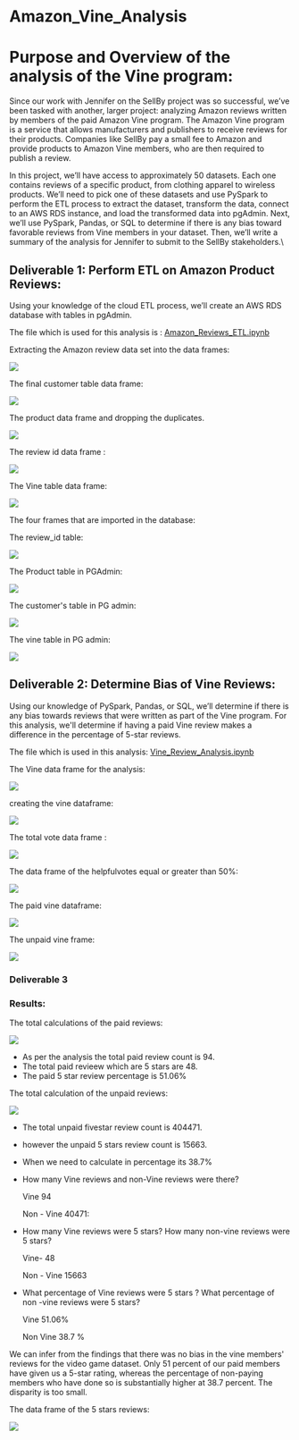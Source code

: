 # Amazon_Vine_Analysis

# Purpose and Overview of the analysis of the Vine program:

Since our work with Jennifer on the SellBy project was so successful, we’ve been tasked with another, larger project: analyzing Amazon reviews written by members of the paid Amazon Vine program. The Amazon Vine program is a service that allows manufacturers and publishers to receive reviews for their products. Companies like SellBy pay a small fee to Amazon and provide products to Amazon Vine members, who are then required to publish a review.

In this project, we’ll have access to approximately 50 datasets. Each one contains reviews of a specific product, from clothing apparel to wireless products. We’ll need to pick one of these datasets and use PySpark to perform the ETL process to extract the dataset, transform the data, connect to an AWS RDS instance, and load the transformed data into pgAdmin. Next, we’ll use PySpark, Pandas, or SQL to determine if there is any bias toward favorable reviews from Vine members in your dataset. Then, we’ll write a summary of the analysis for Jennifer to submit to the SellBy stakeholders.\


## Deliverable 1: Perform ETL on Amazon Product Reviews:


Using your knowledge of the cloud ETL process, we’ll create an AWS RDS database with tables in pgAdmin.

The file which is used for this analysis is : [Amazon_Reviews_ETL.ipynb](https://github.com/urvish7/Amazon_Vine_Analysis/blob/main/Amazon_Reviews_ETL.ipynb)


Extracting the Amazon review data set into the data frames:

![](https://github.com/urvish7/Amazon_Vine_Analysis/blob/main/ScreenShots/Dev1/Amazonreviewdataframe.png)


The final customer table data frame:

![](https://github.com/urvish7/Amazon_Vine_Analysis/blob/main/ScreenShots/Dev1/customer_table.png)

The product data frame and dropping the duplicates.

![](https://github.com/urvish7/Amazon_Vine_Analysis/blob/main/ScreenShots/Dev1/Product_id_title.png)

The review id data frame :

![](https://github.com/urvish7/Amazon_Vine_Analysis/blob/main/ScreenShots/Dev1/review_id_table.png)

The Vine table data frame:

![](https://github.com/urvish7/Amazon_Vine_Analysis/blob/main/ScreenShots/Dev1/vine_table.png)

The four frames that are imported in the database:

The review_id table:

![](https://github.com/urvish7/Amazon_Vine_Analysis/blob/main/ScreenShots/Dev1/review_table_pgadmin.png)


The Product table in PGAdmin:

![](https://github.com/urvish7/Amazon_Vine_Analysis/blob/main/ScreenShots/Dev1/product_table_pgadmin.png)


The customer's table in PG admin:

![](https://github.com/urvish7/Amazon_Vine_Analysis/blob/main/ScreenShots/Dev1/customer_table_pgadmin.png)


The vine table in PG admin:

![](https://github.com/urvish7/Amazon_Vine_Analysis/blob/main/ScreenShots/Dev1/vine_table_pgadmin.png)


## Deliverable 2: Determine Bias of Vine Reviews:

Using our knowledge of PySpark, Pandas, or SQL, we’ll determine if there is any bias towards reviews that were written as part of the Vine program. For this analysis, we'll determine if having a paid Vine review makes a difference in the percentage of 5-star reviews.

The file which is used in this analysis: [Vine_Review_Analysis.ipynb](https://github.com/urvish7/Amazon_Vine_Analysis/blob/main/Vine_Review_Analysis.ipynb)

The Vine data frame for the analysis: 

![](https://github.com/urvish7/Amazon_Vine_Analysis/blob/main/ScreenShots/Dev2/vine_dataframe.png)

creating the vine dataframe:

![](https://github.com/urvish7/Amazon_Vine_Analysis/blob/main/ScreenShots/Dev2/vine_show.png)

The total vote data frame :

![](https://github.com/urvish7/Amazon_Vine_Analysis/blob/main/ScreenShots/Dev2/votecount.png)

The data frame of the helpfulvotes equal or greater than 50%:

![](https://github.com/urvish7/Amazon_Vine_Analysis/blob/main/ScreenShots/Dev2/helpful_totalvotes.png)

The paid vine dataframe:

![](https://github.com/urvish7/Amazon_Vine_Analysis/blob/main/ScreenShots/Dev2/paid_vine_review.png)

The unpaid vine frame:

![](https://github.com/urvish7/Amazon_Vine_Analysis/blob/main/ScreenShots/Dev2/unpaid_vine_review.png)

### Deliverable 3
### Results:


The total calculations of the paid reviews:

![](https://github.com/urvish7/Amazon_Vine_Analysis/blob/main/ScreenShots/Dev2/total_paidreview_count-percentage.png)



- As per the analysis the total paid review count is 94.
- The total paid revieew which are 5 stars are 48.
- The paid 5 star review percentage is 51.06%



The total calculation of the unpaid reviews:

![](https://github.com/urvish7/Amazon_Vine_Analysis/blob/main/ScreenShots/Dev2/unpaid_review_count-percentage.png)

 - The total unpaid fivestar review count is 404471.
 -  however the unpaid 5 stars review count is 15663. 
 -  When we need to calculate in percentage its 38.7%




 - How many Vine reviews and non-Vine reviews were there?
 
   Vine 94
   
   Non - Vine 40471:


  - How many Vine reviews were 5 stars? How many non-vine reviews were 5 stars?
  
  
    Vine- 48
    
    Non - Vine 15663
    
  - What percentage of Vine reviews were 5 stars ? What percentage of non -vine reviews  were 5 stars?
  
  
    Vine 51.06%
    
    Non Vine 38.7 % 
    
    
We can infer from the findings that there was no bias in the vine members' reviews for the video game dataset. Only 51 percent of our paid members have given us a 5-star rating, whereas the percentage of non-paying members who have done so is substantially higher at 38.7 percent. The disparity is too small.
    
 The data frame of the 5 stars reviews:

![](https://github.com/urvish7/Amazon_Vine_Analysis/blob/main/ScreenShots/Dev2/vine5star_dataframe.png)













